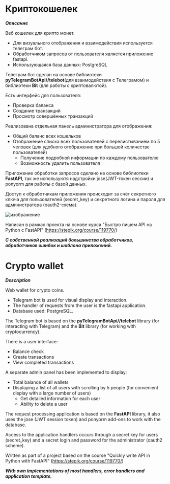 # Криптокошелек

***Описание***

Веб кошелек для крипто монет.
- Для визуального отображения и взаимодействия используется телеграм бот.
- Обработчиком запросов от пользователя является приложение fastapi.
- Использующаяся база данных: PostgreSQL

Телеграм бот сделан на основе библиотеки **pyTelegramBotApi//telebot**(для взаимодействия с Телеграмом) и библиотеки **Bit** (для работы с криптовалютой). 

Есть интерфейс для пользователя:
- Проверка баланса
- Создание транзакций
- Просмотр совершённых транзакций

Реализована отдельная панель администратора для отображения:
- Общий баланс всех кошельков
- Отображение списка всех пользователей с перелистыванием по 5 человек (для удобного отображение при большой количестве пользователей)
  - Получение подробной информации по каждому пользователю
  - Возможность удалить пользователя
   
Приложение обработки запросов сделано на основе библиотеки **FastAPI**, так же используютя надстройки jose(JWT-токен сессии) и ponyorm для работы с базой данных.


Доступ к обработчикам приложения происходит за счёт секретного ключа для пользователей (secret_key) и секретного логина и пароля для администратора (oauth2-схема).

![изображение](https://user-images.githubusercontent.com/107147438/197279455-e0d8e0a0-f84d-45d7-826c-67ea86e1ab12.png)


Написан в рамках проекта на основе курса "Быстро пишем API на Python с FastAPI" (https://stepik.org/course/119770/)

***С собственной реализаций большинства обработчиков, обработчиков ошибок и шаблона приложений.***



# Crypto wallet

***Description***

Web wallet for crypto coins.
- Telegram bot is used for visual display and interaction. 
- The handler of requests from the user is the fastapi application. 
- Database used: PostgreSQL.

The Telegram bot is based on the **pyTelegramBotApi//telebot** library (for interacting with Telegram) and the **Bit** library (for working with cryptocurrency).

There is a user interface:
- Balance check
- Create transactions
- View completed transactions

A separate admin panel has been implemented to display:
- Total balance of all wallets
- Displaying a list of all users with scrolling by 5 people (for convenient display with a large number of users)
  - Get detailed information for each user
  - Ability to delete a user
   
The request processing application is based on the **FastAPI** library, it also uses the jose (JWT session token) and ponyorm add-ons to work with the database.


Access to the application handlers occurs through a secret key for users (secret_key) and a secret login and password for the administrator (oauth2 scheme).


Written as part of a project based on the course "Quickly write API in Python with FastAPI" (https://stepik.org/course/119770/)

***With own implementations of most handlers, error handlers and application template.***

